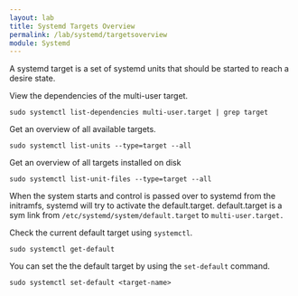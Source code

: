 ```yaml
---
layout: lab
title: Systemd Targets Overview
permalink: /lab/systemd/targetsoverview
module: Systemd
---
```


A systemd target is a set of systemd units that should be started to reach a desire state.

View the dependencies of the multi-user target.

```
sudo systemctl list-dependencies multi-user.target | grep target
```

Get an overview of all available targets.

```
sudo systemctl list-units --type=target --all
```

Get an overview of all targets installed on disk

```
sudo systemctl list-unit-files --type=target --all
```

When the system starts and control is passed over to systemd from the initramfs, systemd will try to activate the default.target. default.target is a sym link from `/etc/systemd/system/default.target` to `multi-user.target.`

Check the current default target using `systemctl`.

```
sudo systemctl get-default
```

You can set the the default target by using the `set-default` command.

```
sudo systemctl set-default <target-name>
```